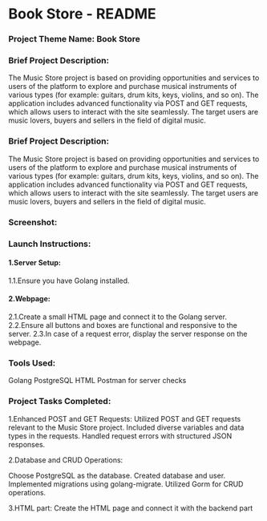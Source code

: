 # Book Store - README
### Project Theme Name: Book Store

### Brief Project Description:

The Music Store project is based on providing opportunities and services to users of the platform to explore and purchase musical instruments of various types (for example: guitars, drum kits, keys, violins, and so on). The application includes advanced functionality via POST and GET requests, which allows users to interact with the site seamlessly. The target users are music lovers, buyers and sellers in the field of digital music.

### Brief Project Description:
The Music Store project is based on providing opportunities and services to users of the platform to explore and purchase musical instruments of various types (for example: guitars, drum kits, keys, violins, and so on). The application includes advanced functionality via POST and GET requests, which allows users to interact with the site seamlessly. The target users are music lovers, buyers and sellers in the field of digital music.

### Screenshot:


### Launch Instructions:
#### 1.Server Setup:
1.1.Ensure you have Golang installed.
#### 2.Webpage:
2.1.Create a small HTML page and connect it to the Golang server.
2.2.Ensure all buttons and boxes are functional and responsive to the server.
2.3.In case of a request error, display the server response on the webpage.

### Tools Used:
Golang
PostgreSQL
HTML
Postman for server checks

### Project Tasks Completed:

1.Enhanced POST and GET Requests:
Utilized POST and GET requests relevant to the Music Store project.
Included diverse variables and data types in the requests.
Handled request errors with structured JSON responses.

2.Database and CRUD Operations:

Choose PostgreSQL as the database.
Created database and user.
Implemented migrations using golang-migrate.
Utilized Gorm for CRUD operations.

3.HTML part:
Create the HTML page and connect it with the backend part
